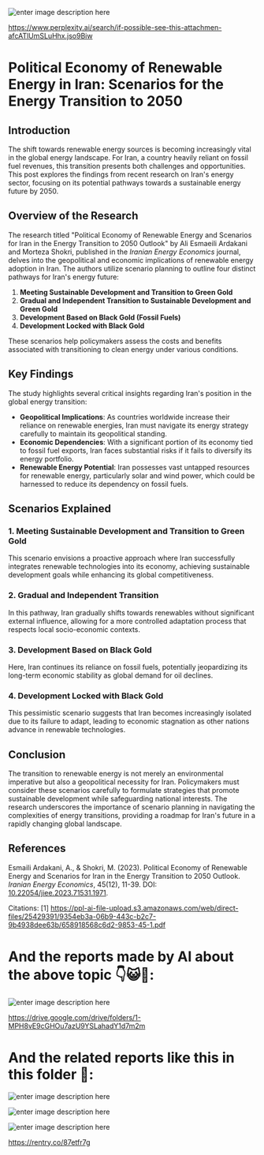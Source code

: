 ![enter image description here](https://i.sstatic.net/trER91Gy.jpg)

https://www.perplexity.ai/search/if-possible-see-this-attachmen-afcATlUmSLuHhx.jso9Biw


# Political Economy of Renewable Energy in Iran: Scenarios for the Energy Transition to 2050

## Introduction
The shift towards renewable energy sources is becoming increasingly vital in the global energy landscape. For Iran, a country heavily reliant on fossil fuel revenues, this transition presents both challenges and opportunities. This post explores the findings from recent research on Iran's energy sector, focusing on its potential pathways towards a sustainable energy future by 2050.

## Overview of the Research
The research titled "Political Economy of Renewable Energy and Scenarios for Iran in the Energy Transition to 2050 Outlook" by Ali Esmaeili Ardakani and Morteza Shokri, published in the *Iranian Energy Economics* journal, delves into the geopolitical and economic implications of renewable energy adoption in Iran. The authors utilize scenario planning to outline four distinct pathways for Iran's energy future:

1. **Meeting Sustainable Development and Transition to Green Gold**
2. **Gradual and Independent Transition to Sustainable Development and Green Gold**
3. **Development Based on Black Gold (Fossil Fuels)**
4. **Development Locked with Black Gold**

These scenarios help policymakers assess the costs and benefits associated with transitioning to clean energy under various conditions.

## Key Findings
The study highlights several critical insights regarding Iran's position in the global energy transition:

- **Geopolitical Implications**: As countries worldwide increase their reliance on renewable energies, Iran must navigate its energy strategy carefully to maintain its geopolitical standing.
- **Economic Dependencies**: With a significant portion of its economy tied to fossil fuel exports, Iran faces substantial risks if it fails to diversify its energy portfolio.
- **Renewable Energy Potential**: Iran possesses vast untapped resources for renewable energy, particularly solar and wind power, which could be harnessed to reduce its dependency on fossil fuels.

## Scenarios Explained
### 1. Meeting Sustainable Development and Transition to Green Gold
This scenario envisions a proactive approach where Iran successfully integrates renewable technologies into its economy, achieving sustainable development goals while enhancing its global competitiveness.

### 2. Gradual and Independent Transition
In this pathway, Iran gradually shifts towards renewables without significant external influence, allowing for a more controlled adaptation process that respects local socio-economic contexts.

### 3. Development Based on Black Gold
Here, Iran continues its reliance on fossil fuels, potentially jeopardizing its long-term economic stability as global demand for oil declines.

### 4. Development Locked with Black Gold
This pessimistic scenario suggests that Iran becomes increasingly isolated due to its failure to adapt, leading to economic stagnation as other nations advance in renewable technologies.

## Conclusion
The transition to renewable energy is not merely an environmental imperative but also a geopolitical necessity for Iran. Policymakers must consider these scenarios carefully to formulate strategies that promote sustainable development while safeguarding national interests. The research underscores the importance of scenario planning in navigating the complexities of energy transitions, providing a roadmap for Iran's future in a rapidly changing global landscape.

## References
Esmaili Ardakani, A., & Shokri, M. (2023). Political Economy of Renewable Energy and Scenarios for Iran in the Energy Transition to 2050 Outlook. *Iranian Energy Economics*, 45(12), 11-39. DOI: [10.22054/jiee.2023.71531.1971](http://dx.doi.org/10.22054/jiee.2023.71531.1971).

Citations:
[1] https://ppl-ai-file-upload.s3.amazonaws.com/web/direct-files/25429391/9354eb3a-06b9-443c-b2c7-9b4938dee63b/658918568c6d2-9853-45-1.pdf

# And the reports made by AI about the above topic 👇😺📁:

![enter image description here](https://i.sstatic.net/ykA5FGq0.jpg)

https://drive.google.com/drive/folders/1-MPH8vE9cGHOu7azU9YSLahadY1d7m2m

# And the related reports like this in this folder 📁:

![enter image description here](https://i.sstatic.net/mxVBhUDs.jpg)

![enter image description here](https://i.sstatic.net/QsdNemen.jpg)

![enter image description here](https://i.sstatic.net/5tZJyzHO.jpg)


https://rentry.co/87etfr7g
